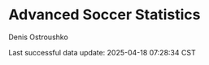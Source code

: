 # Advanced Soccer Statistics
Denis Ostroushko

<!-- gfm -->

Last successful data update: 2025-04-18 07:28:34 CST

